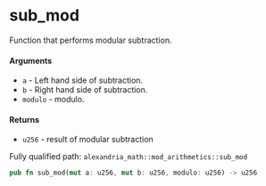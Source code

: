 # sub_mod

Function that performs modular subtraction.

#### Arguments

- `a` - Left hand side of subtraction.
- `b` - Right hand side of subtraction.
- `modulo` - modulo.

#### Returns

- `u256` - result of modular subtraction

Fully qualified path: `alexandria_math::mod_arithmetics::sub_mod`

```rust
pub fn sub_mod(mut a: u256, mut b: u256, modulo: u256) -> u256
```
